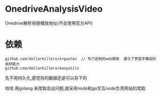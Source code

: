 # OnedriveAnalysisVideo
Onedrive解析视频播放地址(不会使用官方API)

# 依赖
``` 
github.com/dollarkillerx/erguotou  // 专门定制的web框架  展示了梦蓝字幕组的自研能力
github.com/dollarkillerx/easyutils
```

先不用持久化,感觉存的数据还是可以存下的

哈哈 用golang 来爬取会出问题,就采用node和go交互node负责网站的爬取
